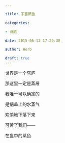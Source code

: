 ```yaml
---

title: 宇宙蒸鱼

categories:

- 诗歌

date: 2015-06-13 17:29:38

author: Herb

draft: true
---
```


世界是一个穹庐

那这里一定是蒸屉

我唯一可以确定的

是锅盖上的水蒸气

欢愉地下落下来

可苦了我们——

在盘中的蒸鱼